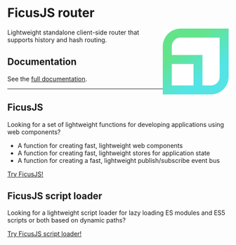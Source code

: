# FicusJS router

<img src="img/ficus-icon.svg" alt="FicusJS" width="150" align="right">

Lightweight standalone client-side router that supports history and hash routing.

## Documentation

See the [full documentation](https://router.ficusjs.org).

---

## FicusJS

Looking for a set of lightweight functions for developing applications using web components?

- A function for creating fast, lightweight web components
- A function for creating fast, lightweight stores for application state
- A function for creating a fast, lightweight publish/subscribe event bus

[Try FicusJS!](https://docs.ficusjs.org)

## FicusJS script loader

Looking for a lightweight script loader for lazy loading ES modules and ES5 scripts or both based on dynamic paths?

[Try FicusJS script loader!](https://script.ficusjs.org)
